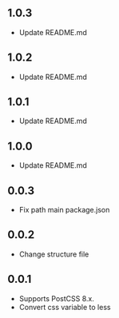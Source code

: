 ## 1.0.3
- Update README.md
## 1.0.2
- Update README.md
## 1.0.1
- Update README.md
## 1.0.0
- Update README.md
## 0.0.3
- Fix path main package.json
## 0.0.2
- Change structure file
## 0.0.1
- Supports PostCSS 8.x.
- Convert css variable to less
